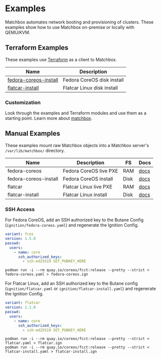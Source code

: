 # Examples

Matchbox automates network booting and provisioning of clusters. These examples show how to use Matchbox on-premise or locally with QEMU/KVM.

## Terraform Examples

These examples use [Terraform](https://www.terraform.io/intro/) as a client to Matchbox.

| Name                          | Description                   |
|-------------------------------|-------------------------------|
| [fedora-coreos-install](terraform/fedora-coreos-install) | Fedora CoreOS disk install |
| [flatcar-install](terraform/flatcar-install) | Flatcar Linux disk install |

### Customization

Look through the examples and Terraform modules and use them as a starting point. Learn more about [matchbox](../docs/matchbox.md).

## Manual Examples

These examples mount raw Matchbox objects into a Matchbox server's `/var/lib/matchbox/` directory.

| Name          | Description                  | FS  | Docs  |
|---------------|------------------------------|-----|-------|
| fedora-coreos | Fedora CoreOS live PXE       | RAM | [docs](https://docs.fedoraproject.org/en-US/fedora-coreos/live-booting/) |
| fedora-coreos-install | Fedora CoreOS install | Disk | [docs](https://docs.fedoraproject.org/en-US/fedora-coreos/bare-metal/) |
| flatcar       | Flatcar Linux live PXE       | RAM | [docs](https://docs.flatcar-linux.org/os/booting-with-ipxe/) |
| flatcar-install | Flatcar Linux install      | Disk | [docs](https://docs.flatcar-linux.org/os/booting-with-ipxe/) |

### SSH Access

For Fedora CoreOS, add an SSH authorized key to the Butane Config (`ignition/fedora-coreos.yaml`) and regenerate the Ignition Config.

```yaml
variant: fcos
version: 1.5.0
passwd:
  users:
    - name: core
      ssh_authorized_keys:
        - ssh-ed25519 SET_PUBKEY_HERE
```

```
podman run -i --rm quay.io/coreos/fcct:release --pretty --strict < fedora-coreos.yaml > fedora-coreos.ign
```

For Flatcar Linux, add an SSH authorized key to the Butane config (`ignition/flatcar.yaml` or `ignition/flatcar-install.yaml`) and regenerate the Ignition Config.

```yaml
variant: flatcar
version: 1.1.0
passwd:
  users:
    - name: core
      ssh_authorized_keys:
        - ssh-ed25519 SET_PUBKEY_HERE
```

```
podman run -i --rm quay.io/coreos/fcct:release --pretty --strict < flatcar.yaml > flatcar.ign
podman run -i --rm quay.io/coreos/fcct:release --pretty --strict < flatcar-install.yaml > flatcar-install.ign
```
